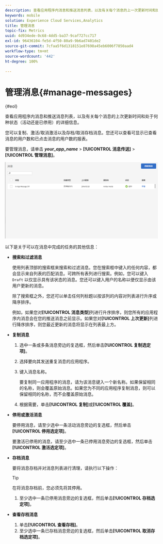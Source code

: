```yaml
---
description: 查看应用程序内消息和推送消息列表，以及有关每个消息的上一次更新时间和处于何种状态（实时或已停用）的详细信息。
keywords: mobile
solution: Experience Cloud Services,Analytics
title: 管理消息
topic-fix: Metrics
uuid: 4d934ede-0c68-4dd5-ba37-9caf727cc717
exl-id: 96436104-fe5d-4f50-80a9-9b6ad7401de2
source-git-commit: 7cfaa5f6d1318151e87698a45eb6006f7850aad4
workflow-type: tm+mt
source-wordcount: '442'
ht-degree: 100%

---
```


# 管理消息{#manage-messages}

{#eol}

查看应用程序内消息和推送消息列表，以及有关每个消息的上次更新时间和处于何种状态（活动还是已停用）的详细信息。

您可以复制、激活/取消激活以及存档/取消存档消息。您还可以查看可显示已查看消息的用户数和已点击消息的用户数的报表。

要管理消息，请单击 ***your_app_name*** > **[!UICONTROL 消息传送]** > **[!UICONTROL 管理消息]**。

![](assets/manage_messages.png)

以下是关于可以在消息中完成的任务的其他信息：

* **搜索和过滤消息**

   使用列表顶部的搜索框来搜索和过滤消息。您在搜索框中键入的任何内容，都会显示来自列表的匹配消息。可跨所有表列进行搜索。例如，您可以键入 `Draft` 以仅显示具有该状态的消息。您还可以键入用户的名称以便仅显示由该用户更新的消息。

   除了搜索框之外，您还可以单击任何列标题以按该列的内容对列表进行升序或降序排序。

   例如，如果您对&#x200B;**[!UICONTROL 消息类型]**&#x200B;列进行升序排序，则您所有的应用程序内消息会在您的推送消息之前显示。如果您对&#x200B;**[!UICONTROL 上次更新]**&#x200B;列进行降序排序，则您最近更新的消息将显示在列表最上方。

* **复制消息**

   1. 选中一条或多条消息旁边的复选框，然后单击&#x200B;**[!UICONTROL 复制选定项]**。
   1. 选择要向其发送重复消息的应用程序。
   1. 键入消息名称。

      要复制同一应用程序的消息，请为该消息键入一个新名称。如果保留相同的名称，则会覆盖原始消息。如果您为不同的应用程序复制消息，则可以保留相同的名称，而不会覆盖原始消息。

   1. 根据需要，单击&#x200B;**[!UICONTROL 复制]**&#x200B;或&#x200B;**[!UICONTROL 覆盖]**。

* **停用或激活消息**

   要停用消息，请至少选中一条活动消息旁边的复选框，然后单击&#x200B;**[!UICONTROL 停用选定项]**。

   要激活已停用的消息，请至少选中一条已停用消息旁边的复选框，然后单击&#x200B;**[!UICONTROL 激活选定项]**。

* **存档消息**

   要将消息存档并对消息列表进行清理，请执行以下操作：

   >[!TIP]
   >
   >在将消息存档前，您必须先将其停用。

   1. 至少选中一条已停用消息旁边的复选框，然后单击&#x200B;**[!UICONTROL 存档选定项]**。

* **查看存档消息**

   1. 单击&#x200B;**[!UICONTROL 查看存档]**。
   1. 至少选中一条已存档消息旁边的复选框，然后单击&#x200B;**[!UICONTROL 取消存档选定项]**。
